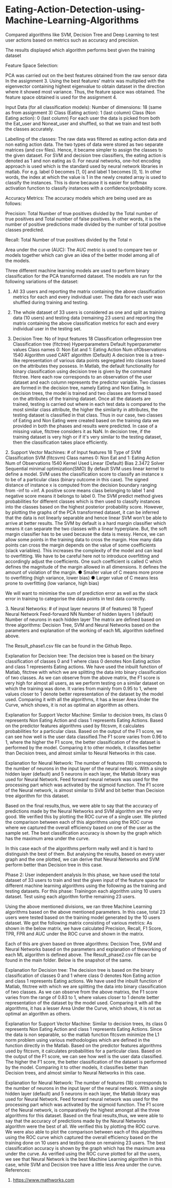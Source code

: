 # Eating-Action-Detection-using-Machine-Learning-Algorithms
Compared algorithms like SVM, Decision Tree and Deep Learning to test user actions based on metrics such as accuracy and precision.

The results displayed which algorithm performs best given the training dataset

Feature​ ​Space​ ​Selection​:

PCA was carried out on the best features obtained from the raw sensor data In the assignment 3. Using
the best features’ matrix was multiplied with the eigenvector containing highest eigenvalue to obtain
dataset in the direction where it showed most variance. Thus, the feature space was obtained. The
feature space obtained is used for the assignment 4.

Input​ ​Data​ ​(for​ ​all​ ​classification​ ​models)​:
Number of dimensions: 18 (same as from assignment 3)
Class (Eating action): 1 (last column)
Class (Non Eating action): 0 (last column)
For each user the data is picked from both the Eat_user and Noneat_user and shuffled, so that we train
and test both the classes accurately.

Labelling​ ​of​ ​the​ ​classes​:
The raw data was filtered as eating action data and non eating action data. The two
types of data were stored as two separate matrices (and csv files). Hence, it became simpler to assign
the classes to the given dataset. For SVM and decision tree classifiers, the eating action is denoted as 1
and non eating as 0. For neural networks, one-hot encoding approach is used which is the standard used
by neural network libraries in matlab. For e.g. label 0 becomes [1, 0] and label 1 becomes [0, 1]. In other
words, the index at which the value is 1 in the newly created array is used to classify the instances. This
is done because it is easier for softmax activation function to classify instances with a
confidence/probability score.

Accuracy​ ​Metrics​:
The accuracy models which are being used are as follows:

Precision​: Total Number of true positives divided by the Total number of true positives and Total
number of false positives. In other words, it is the number of positive predictions made divided by the
number of total positive classes predicted.

Recall​: Total Number of true positives divided by the Total n

Area under the curve (AUC)​: The AUC metric is used to compare two or models together which can
give an idea of the better model among all of the models.

Three different machine learning models are used to perform binary classification for the PCA
transformed dataset.
The models are run for the following variations of the dataset:
1. All 33 users and reporting the matrix containing the above classification metrics for each and
every individual user. The data for each user was shuffled during training and testing.
2. The whole dataset of 33 users is considered as one and split as training data (10 users) and
testing data (remaining 23 users) and reporting the matrix containing the above classification
metrics for each and every individual user in the testing set.

1. Decision​ ​Tree:
No​ ​of​ ​Input​ ​features 18
Classification​ ​or​ ​Regression​ ​tree Classification tree (fitctree)
Hyperparameters Default hyperparameter values
Class​ ​names 0: Non Eat and 1: Eating Action
Num​ ​of​ ​Observations 1540
Algorithm​ ​used CART algorithm (Default)
A decision tree is a tree-like representation of various data points segregated into classes based on the
attributes they possess. In Matlab, the default functionality for binary classification using decision tree is
given by the command fitctree. Here each row corresponds to an observation of the user dataset and
each column represents the predictor variable. Two classes are formed in the decision tree, namely
Eating and Non Eating. In decision trees, the model is trained and two classes are formed based on the
attributes of the training dataset. Once all the datasets are trained, testing is carried out where in each
test data is compared to the most similar class attribute, the higher the similarity in attributes, the
testing dataset is classified in that class. Thus in our case, two classes of Eating and Non Eating were
created based on the training data we provided in both the phases and results were predicted. In case of
a missing value, fitctree considers it as NaN. In decision tree, if the training dataset is very high or if it's
very similar to the testing dataset, then the classification takes place efficiently.


2.​ ​Support​ ​Vector​ ​Machines:
#​ ​of​ ​Input​ ​features 18
Type​ ​of​ ​SVM Classification SVM (fitcsvm)
Class​ ​names 0: Non Eat and 1: Eating Action
Num​ ​of​ ​Observations 1540
Kernel​ ​Used Linear (Default)
Bias 2.3472
Solver Sequential minimal optimization(SMO)
By default SVM uses linear kernel to define a model. SVM uses the classification score to classify an
instance x to be of a particular class (binary outcome in this case). The signed distance of instance x is
computed from the decision boundary ranging from -inf to +inf. A positive score means class belonging
to label 1 and negative score means it belongs to label 0.
The SVM predict method gives probabilities for different classes which is then used to classify instances
into the classes based on the highest posterior probability score.
However, by plotting the graphs of the PCA transformed dataset, it can be inferred that the data is not
linearly separable and hence linear SVM won't be able to arrive at better results. The SVM by default is a
hard margin classifier which means it can separate the two classes with a linear hyperplane. But, the soft
margin classifier has to be used because the data is messy. Hence, we can allow some points in the
training data to cross the margin. How many data points can cross the margin depends on the value of
some coefficients (slack variables). This increases the complexity of the model and can lead to
overfitting. We have to be careful here not to introduce overfitting and accordingly adjust the
coefficients. One such coefficient is called C which defines the magnitude of the margin allowed in all
dimensions. It defines the amount of violation of the margin.
● Smaller value of C means more prone to overfitting (high variance, lower bias)
● Larger value of C means less prone to overfitting (low variance, high bias)

We will want to minimise the sum of prediction error as well as the slack error in training to categorise
the data points in test data correctly.


3.​ ​Neural​ ​Networks:
#​ ​of​ ​input​ ​layer​ ​neurons​ ​(#​ ​of​ ​features) 18
Type​ ​of​ ​Neural​ ​Network Feed-forward NN
Number​ ​of​ ​hidden​ ​layers 1 (default)
Number​ ​of​ ​neurons​ ​in​ ​each​ ​hidden​ ​layer
The matrix are defined based on three algorithms: Decision Tree, SVM and Neural Networks based on
the​ ​parameters​ ​and​ ​explanation​ ​of​ ​the​ ​working​ ​of​ ​each​ ​ML​ ​algorithm​ ​is​ ​defined​ ​above.

The Result_phase1.csv file can be found in the Github Repo.

Explanation​ ​for​ ​Decision​ ​tree:
The decision tree is based on the binary classification of classes 0 and 1 where class 0 denotes Non
Eating action and class 1 represents Eating actions. We have used the inbuilt function of Matlab, fitctree
with which we are splitting the data into binary classification of two classes. As we can observe from the
above matrix, the F1 score is very high for almost all users, as we perform testing on a similar dataset on
which the training was done. It varies from mainly from 0.95 to 1, where values closer to 1 denote
better representation of the dataset by the model used. Comparing it with all the algorithms, it has a
lesser Area Under the Curve, which shows, it is not as optimal an algorithm as others.

Explanation​ ​for​ ​Support​ ​Vector​ ​Machine:
Similar to decision trees, its class 0 represents Non Eating Action and class 1 represents Eating Actions.
Based on the predictor features algorithms used by fitcsvm, it calculates probabilities for a particular
class. Based on the output of the F1 score, we can see how well is the user data classified.The F1 score
varies from 0.96 to 1, where the higher the F1 score, the better classification of the dataset is performed
by the model. Comparing it to other models, it classifies better than Decision trees, and almost similar to
Neural Networks in this case.

Explanation​ ​for​ ​Neural​ ​Network:
The number of features (18) corresponds to the number of neurons in the input layer of the neural
network. With a single hidden layer (default) and 5 neurons in each layer, the Matlab library was used
for Neural Network. Feed forward neural network was used for the processing part which was activated
by the sigmoid function. The F1 score of the Neural network, is almost similar to SVM and bit better than
Decision tree algorithm for this dataset.

Based on the final results,thus, we were able to say that the accuracy of predictions made by the Neural
Networks and SVM algorithm are the very good. We verified this by plotting the ROC curve of a single
user.
We plotted the comparison between each of this algorithms using the ROC curve where we captured
the overall efficiency based on one of the user as the sample set. The best classification accuracy is
shown by the graph which has the maximum area under the curve.

In this case each of the algorithms perform really well and it is hard to distinguish the best of them. But
analysing the results, based on every user graph and the one plotted, we can derive that Neural
Networks and SVM perform better than Decision tree in this case.

Phase​ ​2:​ ​User​ ​independent​ ​analysis
In this phase, we have used the total dataset of 33 users to train and test the given input of the feature
space for different machine learning algorithms using the following as the training and testing datasets.
For this phase:
Training​ ​on​ ​each​ ​algorithm​ ​using​ ​10​ ​users​ ​dataset.
Test​ ​using​ ​each​ ​algorithm​ ​for​ ​the​ ​remaining​ ​23​ ​users.

Using the above mentioned divisions, we ran three Machine Learning algorithms based on the above
mentioned parameters. In this case, total 23 users were tested based on the training model generated
by the 10 users dataset. We got the following matrix consisting of various metrics:
As shown in the below matrix, we have calculated Precision, Recall, F1 Score, TPR, FPR and AUC under
the ROC curve and shown in the matrix.

Each of this are given based on three algorithms: Decision Tree, SVM and Neural Networks based on the
parameters​ ​and​ ​explanation​ ​of​ ​the​ ​working​ ​of​ ​each​ ​ML​ ​algorithm​ ​is​ ​defined​ ​above.
The Result_phase2.csv file can be found in the main folder. Below is the snapshot of the same.

Explanation​ ​for​ ​Decision​ ​tree:
The decision tree is based on the binary classification of classes 0 and 1 where class 0 denotes Non
Eating action and class 1 represents Eating actions. We have used the inbuilt function of Matlab, fitctree
with which we are splitting the data into binary classification of two classes. As we can observe from the
above matrixs, the F1 score varies from the range of 0.83 to 1, where values closer to 1 denote better
representation of the dataset by the model used. Comparing it with all the algorithms, it has a lesser
Area Under the Curve, which shows, it is not as optimal an algorithm as others.

Explanation​ ​for​ ​Support​ ​Vector​ ​Machine:
Similar to decision trees, its class 0 represents Non Eating Action and class 1 represents Eating Actions.
Since the data is non separable, so the matlab function fitcsvm minimize the L1 norm problem using
various methodologies which are defined in the function directly in the Matlab. Based on the predictor
features algorithms used by fitcsvm, it calculates probabilities for a particular class. Based on the output
of the F1 score, we can see how well is the user data classified. The higher the F1 score, the better
classification of the dataset is performed by the model. Comparing it to other models, it classifies better
than Decision trees, and almost similar to Neural Networks in this case.

Explanation​ ​for​ ​Neural​ ​Network:
The number of features (18) corresponds to the number of neurons in the input layer of the neural
network. With a single hidden layer (default) and 5 neurons in each layer, the Matlab library was used
for Neural Network. Feed forward neural network was used for the processing part which was activated
by the sigmoid function. The F1 score of the Neural network, is comparatively the highest amongst all
the three algorithms for this dataset.
Based on the final results,thus, we were able to say that the accuracy of predictions made by the Neural
Networks algorithm were the best of all. We verified this by plotting the ROC curve.
We were also able to plot the comparison between each of this algorithms using the ROC curve which
captured the overall efficiency based on the training done on 10 users and testing done on remaining 23
users. The best classification accuracy is shown by the graph which has the maximum area under the
curve.
As verified using the ROC curve plotted for all the users, we see that Neural Network is the best Machine
Learning algorithm in this case, while SVM and Decision tree have a little less Area under the curve.
References​:

1. https://www.mathworks.com
